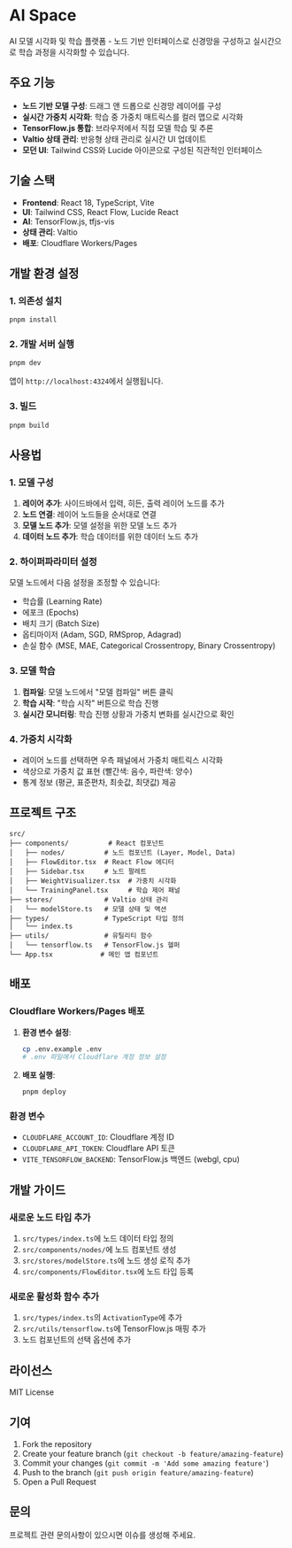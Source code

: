 # AI Space

AI 모델 시각화 및 학습 플랫폼 - 노드 기반 인터페이스로 신경망을 구성하고 실시간으로 학습 과정을 시각화할 수 있습니다.

## 주요 기능

- **노드 기반 모델 구성**: 드래그 앤 드롭으로 신경망 레이어를 구성
- **실시간 가중치 시각화**: 학습 중 가중치 매트릭스를 컬러 맵으로 시각화
- **TensorFlow.js 통합**: 브라우저에서 직접 모델 학습 및 추론
- **Valtio 상태 관리**: 반응형 상태 관리로 실시간 UI 업데이트
- **모던 UI**: Tailwind CSS와 Lucide 아이콘으로 구성된 직관적인 인터페이스

## 기술 스택

- **Frontend**: React 18, TypeScript, Vite
- **UI**: Tailwind CSS, React Flow, Lucide React
- **AI**: TensorFlow.js, tfjs-vis
- **상태 관리**: Valtio
- **배포**: Cloudflare Workers/Pages

## 개발 환경 설정

### 1. 의존성 설치

```bash
pnpm install
```

### 2. 개발 서버 실행

```bash
pnpm dev
```

앱이 `http://localhost:4324`에서 실행됩니다.

### 3. 빌드

```bash
pnpm build
```

## 사용법

### 1. 모델 구성

1. **레이어 추가**: 사이드바에서 입력, 히든, 출력 레이어 노드를 추가
2. **노드 연결**: 레이어 노드들을 순서대로 연결
3. **모델 노드 추가**: 모델 설정을 위한 모델 노드 추가
4. **데이터 노드 추가**: 학습 데이터를 위한 데이터 노드 추가

### 2. 하이퍼파라미터 설정

모델 노드에서 다음 설정을 조정할 수 있습니다:
- 학습률 (Learning Rate)
- 에포크 (Epochs)
- 배치 크기 (Batch Size)
- 옵티마이저 (Adam, SGD, RMSprop, Adagrad)
- 손실 함수 (MSE, MAE, Categorical Crossentropy, Binary Crossentropy)

### 3. 모델 학습

1. **컴파일**: 모델 노드에서 "모델 컴파일" 버튼 클릭
2. **학습 시작**: "학습 시작" 버튼으로 학습 진행
3. **실시간 모니터링**: 학습 진행 상황과 가중치 변화를 실시간으로 확인

### 4. 가중치 시각화

- 레이어 노드를 선택하면 우측 패널에서 가중치 매트릭스 시각화
- 색상으로 가중치 값 표현 (빨간색: 음수, 파란색: 양수)
- 통계 정보 (평균, 표준편차, 최솟값, 최댓값) 제공

## 프로젝트 구조

```
src/
├── components/          # React 컴포넌트
│   ├── nodes/          # 노드 컴포넌트 (Layer, Model, Data)
│   ├── FlowEditor.tsx  # React Flow 에디터
│   ├── Sidebar.tsx     # 노드 팔레트
│   ├── WeightVisualizer.tsx  # 가중치 시각화
│   └── TrainingPanel.tsx     # 학습 제어 패널
├── stores/             # Valtio 상태 관리
│   └── modelStore.ts   # 모델 상태 및 액션
├── types/              # TypeScript 타입 정의
│   └── index.ts
├── utils/              # 유틸리티 함수
│   └── tensorflow.ts   # TensorFlow.js 헬퍼
└── App.tsx            # 메인 앱 컴포넌트
```

## 배포

### Cloudflare Workers/Pages 배포

1. **환경 변수 설정**:
   ```bash
   cp .env.example .env
   # .env 파일에서 Cloudflare 계정 정보 설정
   ```

2. **배포 실행**:
   ```bash
   pnpm deploy
   ```

### 환경 변수

- `CLOUDFLARE_ACCOUNT_ID`: Cloudflare 계정 ID
- `CLOUDFLARE_API_TOKEN`: Cloudflare API 토큰
- `VITE_TENSORFLOW_BACKEND`: TensorFlow.js 백엔드 (webgl, cpu)

## 개발 가이드

### 새로운 노드 타입 추가

1. `src/types/index.ts`에 노드 데이터 타입 정의
2. `src/components/nodes/`에 노드 컴포넌트 생성
3. `src/stores/modelStore.ts`에 노드 생성 로직 추가
4. `src/components/FlowEditor.tsx`에 노드 타입 등록

### 새로운 활성화 함수 추가

1. `src/types/index.ts`의 `ActivationType`에 추가
2. `src/utils/tensorflow.ts`에 TensorFlow.js 매핑 추가
3. 노드 컴포넌트의 선택 옵션에 추가

## 라이선스

MIT License

## 기여

1. Fork the repository
2. Create your feature branch (`git checkout -b feature/amazing-feature`)
3. Commit your changes (`git commit -m 'Add some amazing feature'`)
4. Push to the branch (`git push origin feature/amazing-feature`)
5. Open a Pull Request

## 문의

프로젝트 관련 문의사항이 있으시면 이슈를 생성해 주세요.
